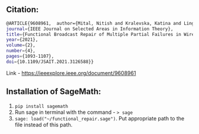 ## Citation:

``` bash
@ARTICLE{9608961,  author={Mital, Nitish and Kralevska, Katina and Ling, Cong and Gündüz, Deniz},
journal={IEEE Journal on Selected Areas in Information Theory},   
title={Functional Broadcast Repair of Multiple Partial Failures in Wireless Distributed Storage Systems},   
year={2021},  
volume={2},  
number={4},  
pages={1093-1107},  
doi={10.1109/JSAIT.2021.3126588}} 
```
Link - https://ieeexplore.ieee.org/document/9608961
## Installation of SageMath:
1. ``` pip install sagemath ```
2. Run sage in terminal with the command - ```> sage ```
3. ``` sage: load("~/functional_repair.sage") ```. Put appropriate path to the file instead of this path.  
